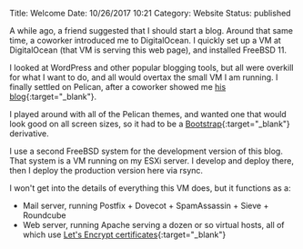 Title: Welcome
Date: 10/26/2017 10:21
Category: Website
Status: published

A while ago, a friend suggested that I should start a blog.  Around that
same time, a coworker introduced me to DigitalOcean.  I quickly set up a
VM at DigitalOcean (that VM is serving this web page), and installed
FreeBSD 11.

I looked at WordPress and other popular blogging tools, but all were
overkill for what I want to do, and all would overtax the small VM I am
running.  I finally settled on Pelican, after a coworker showed me [his blog](http://blog.bradlab.tech/){:target="_blank"}.

I played around with all of the Pelican themes, and wanted one that
would look good on all screen sizes, so it had to be a
[Bootstrap](http://www.getbootstrap.com){:target="_blank"} derivative.

I use a second FreeBSD system for the development version of this blog.
That system is a VM running on my ESXi server.  I develop and deploy
there, then I deploy the production version here via rsync.

I won't get into the details of everything this VM does,
but it functions as a:

- Mail server, running Postfix + Dovecot + SpamAssassin + Sieve + Roundcube
- Web server, running Apache serving a dozen or so virtual hosts, all of which use [Let's Encrypt certificates](https://www.letsencrypt.org/){:target="_blank"}
